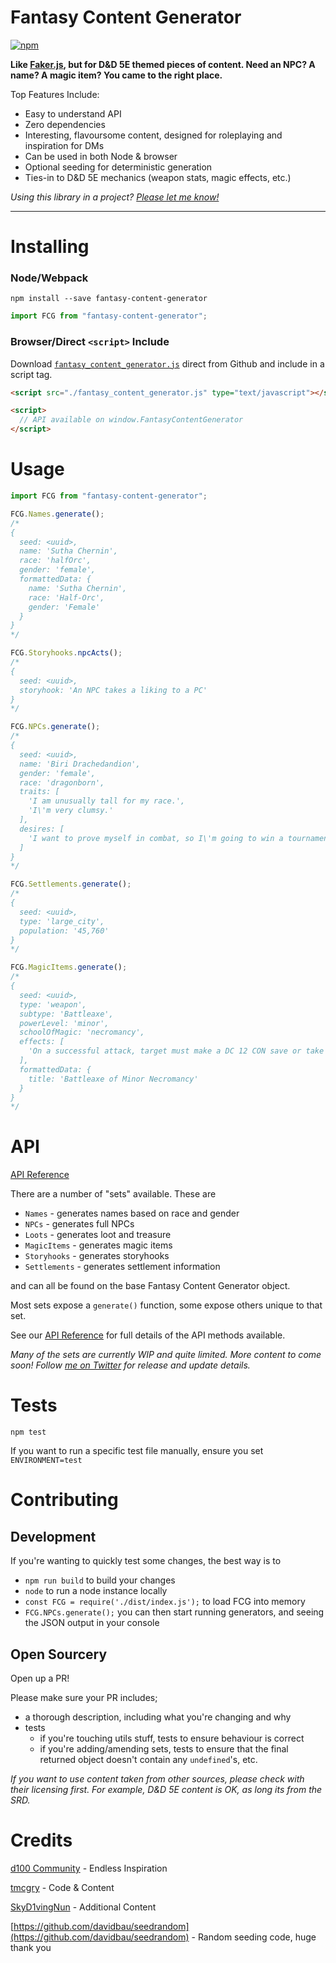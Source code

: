 # Fantasy Content Generator

[![npm](https://img.shields.io/npm/v/fantasy-content-generator.svg?style=flat-square)](https://www.npmjs.com/package/fantasy-content-generator)

**Like [Faker.js](https://github.com/marak/Faker.js/), but for D&D 5E themed pieces of content. Need an NPC? A name? A magic item? You came to the right place.**

Top Features Include:

- Easy to understand API
- Zero dependencies
- Interesting, flavoursome content, designed for roleplaying and inspiration for DMs
- Can be used in both Node & browser
- Optional seeding for deterministic generation
- Ties-in to D&D 5E mechanics (weapon stats, magic effects, etc.)

_Using this library in a project? [Please let me know!](https://twitter.com/tmcgry)_

---

# Installing

### Node/Webpack

`npm install --save fantasy-content-generator`

```js
import FCG from "fantasy-content-generator";
```

### Browser/Direct `<script>` Include

Download [`fantasy_content_generator.js`](https://raw.githubusercontent.com/thomascgray/fantasy-content-generator/master/fantasy_content_generator.js) direct from Github and include in a script tag.

```html
<script src="./fantasy_content_generator.js" type="text/javascript"></script>

<script>
  // API available on window.FantasyContentGenerator
</script>
```

# Usage

```js
import FCG from "fantasy-content-generator";

FCG.Names.generate();
/*
{
  seed: <uuid>,
  name: 'Sutha Chernin',
  race: 'halfOrc',
  gender: 'female',
  formattedData: {
    name: 'Sutha Chernin',
    race: 'Half-Orc',
    gender: 'Female'
  }
}
*/

FCG.Storyhooks.npcActs();
/*
{
  seed: <uuid>,
  storyhook: 'An NPC takes a liking to a PC'
}
*/

FCG.NPCs.generate();
/*
{
  seed: <uuid>,
  name: 'Biri Drachedandion',
  gender: 'female',
  race: 'dragonborn',
  traits: [
    'I am unusually tall for my race.',
    'I\'m very clumsy.'
  ],
  desires: [
    'I want to prove myself in combat, so I\'m going to win a tournament.'
  ]
}
*/

FCG.Settlements.generate();
/*
{
  seed: <uuid>,
  type: 'large_city',
  population: '45,760'
}
*/

FCG.MagicItems.generate();
/*
{
  seed: <uuid>,
  type: 'weapon',
  subtype: 'Battleaxe',
  powerLevel: 'minor',
  schoolOfMagic: 'necromancy',
  effects: [
    'On a successful attack, target must make a DC 12 CON save or take an extra 1d2 of Necrotic damage. This effect occurs once per day'
  ],
  formattedData: {
    title: 'Battleaxe of Minor Necromancy'
  }
}
*/
```

# API

[API Reference](https://github.com/thomascgray/fantasy-content-generator/blob/master/docs/API.md)

There are a number of "sets" available. These are

- `Names` - generates names based on race and gender
- `NPCs` - generates full NPCs
- `Loots` - generates loot and treasure
- `MagicItems` - generates magic items
- `Storyhooks` - generates storyhooks
- `Settlements` - generates settlement information

and can all be found on the base Fantasy Content Generator object.

Most sets expose a `generate()` function, some expose others unique to that set.

See our [API Reference](https://github.com/thomascgray/fantasy-content-generator/blob/master/docs/API.md) for full details of the API methods available.

_Many of the sets are currently WIP and quite limited. More content to come soon! Follow [me on Twitter](https://twitter.com/tmcgry) for release and update details._

# Tests

```
npm test
```

If you want to run a specific test file manually, ensure you set `ENVIRONMENT=test`

# Contributing

## Development

If you're wanting to quickly test some changes, the best way is to

- `npm run build` to build your changes
- `node` to run a node instance locally
- `const FCG = require('./dist/index.js');` to load FCG into memory
- `FCG.NPCs.generate();` you can then start running generators, and seeing the JSON output in your console

## Open Sourcery

Open up a PR!

Please make sure your PR includes;

- a thorough description, including what you're changing and why
- tests
  - if you're touching utils stuff, tests to ensure behaviour is correct
  - if you're adding/amending sets, tests to ensure that the final returned object doesn't contain any `undefined`'s, etc.

_If you want to use content taken from other sources, please check with their licensing first. For example, D&D 5E content is OK, as long its from the SRD._

# Credits

[d100 Community](https://www.reddit.com/r/d100/) - Endless Inspiration

[tmcgry](https://twitter.com/tmcgry) - Code & Content

[SkyD1vingNun](https://twitter.com/SkyD1vingNun) - Additional Content

[https://github.com/davidbau/seedrandom](https://github.com/davidbau/seedrandom) - Random seeding code, huge thank you
